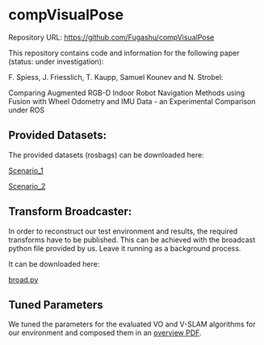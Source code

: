 # compVisualPose

Repository URL: https://github.com/Fugashu/compVisualPose

This repository contains code and information for the following paper (status: under investigation):

F. Spiess, J. Friesslich, T. Kaupp, Samuel Kounev and N. Strobel:  

Comparing Augmented RGB-D Indoor Robot Navigation Methods using Fusion with Wheel Odometry and IMU Data - an Experimental Comparison under ROS


## Provided Datasets:
The provided datasets (rosbags) can be downloaded here: 

[Scenario_1](https://drive.google.com/file/d/1rGULY7jUo4vwWlKkciZCH1vCYOC18itR/view)

[Scenario_2](https://drive.google.com/file/d/1rGULY7jUo4vwWlKkciZCH1vCYOC18itR/view)

## Transform Broadcaster:
In order to reconstruct our test environment and results, the required transforms have to be published.
This can be achieved with the broadcast python file provided by us.
Leave it running as a background process.

It can be downloaded here:

[broad.py](https://github.com/Fugashu/compVisualPose/blob/master/broad.py)

## Tuned Parameters

We tuned the parameters for the evaluated VO and V-SLAM algorithms for our environment and composed them in an [overview PDF](https://github.com/Fugashu/compVisualPose/blob/master/ParameterOverview.pdf).
